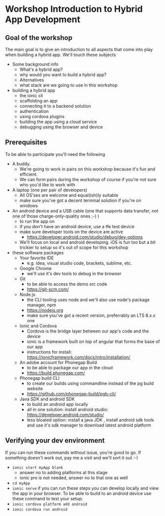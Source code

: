 # Workshop Introduction to Hybrid App Development
## Goal of the workshop
The main goal is to give an introduction to all aspects that come into play when building a hybrid app.
We'll touch these subjects
* Some background info
    * What's a hybrid app?
    * why would you want to build a hybrid app?
    * Alternatives
    * what stack are we going to use in this workshop
* building a hybrid app
    * the ionic cli
    * scaffolding an app
    * connecting it to a backend solution
    * authentication
    * using cordova plugins
    * building the app using a cloud service
    * debugging using the browser and device

## Prerequisites
To be able to participate you'll need the following
* A buddy.
    * We're going to work in pairs on this workshop because it's fun and efficient.
    * We can form pairs during the workshop of course if you're not sure who you'd like to work with
* A laptop (one per pair of developers)
    * All OS'ses are welcome and equal(ish)ly suitable
    * make sure you've got a decent terminal solution if you're on windows
* An android device and a USB cable (one that supports data transfer, not one of those charge-only-quality ones ;-) )
    * to run the app on
    * if you don't have an android device, use a tfe test device
    * make sure developer tools on the device are active
        * https://developer.android.com/studio/debug/dev-options
    * We'll focus on local and android developing. iOS is fun too but a bit trickier to setup so it's out of scope for this workshop
* these software packages
    * Your favorite IDE
        * e.g. idea, visual studio code, brackets, sublime, etc.
    * Google Chrome
        * we'll use it's dev tools to debug in the browser
    * Git
        * to be able to access the demo src code
        * https://git-scm.com/
    * Node.js
        * the CLI tooling uses node and we'll also use node's package manager, npm
        * https://nodejs.org
        * make sure you've got a recent version, preferrably an LTS 8.x.x one
    * Ionic and Cordova
        * Cordova is the bridge layer between our app's code and the device
        * ionic is a framework built on top of angular that forms the base of our app
        * instructions for install: https://ionicframework.com/docs/intro/installation/
    * An adobe account for Phonegap Build
        * to be able to package our app in the cloud
        * https://build.phonegap.com/
    * Phonegap build CLI
        * to create our builds using commandline instead of the pg build website
        * https://github.com/phonegap-build/pgb-cli/
    * Java SDK and android SDK
        * to build an android app locally
        * all in one solution: install android studio: https://developer.android.com/studio/
        * less bloated option: install a java JDK , install android sdk tools and use it's sdk manager to download latest android platform
        
## Verifying your dev environment
If you can run these commands without issue, you're good to go. If something doesn't work out, pay me a visit and we'll sort it out :-)
* `ionic start myApp blank`
    * answer no to adding platforms at this stage
    * ionic pro is not needed, answer no to that one as well
* `cd myApp`
* `ionic serve`
if you can run these steps you can develop locally and view the app in your browser. To be able to build to an android device use these command to test your setup:
* `ionic cordova platform add android`
* `ionic cordova run android`




